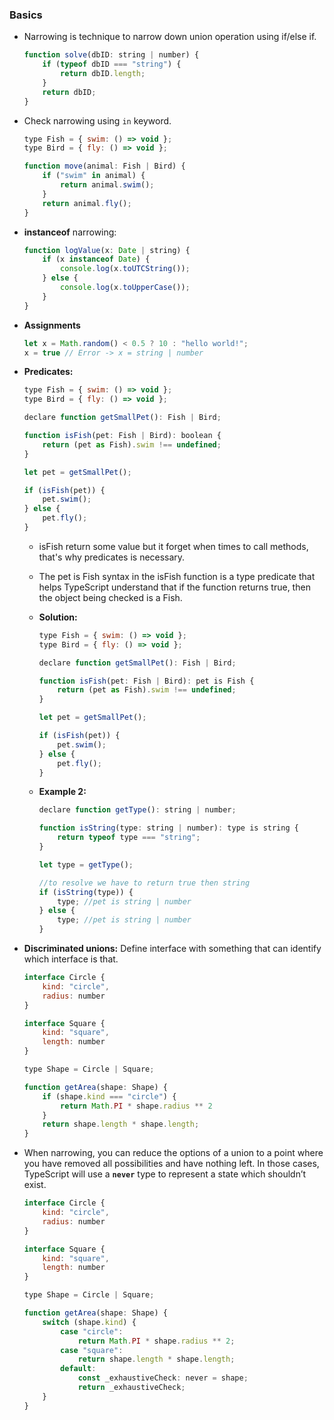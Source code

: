 ### Basics

- Narrowing is technique to narrow down union operation using if/else if.
    
    ```jsx
    function solve(dbID: string | number) {
        if (typeof dbID === "string") {
            return dbID.length;
        }
        return dbID;
    }
    ```
    
- Check narrowing using `in` keyword.
    
    ```jsx
    type Fish = { swim: () => void };
    type Bird = { fly: () => void };
    
    function move(animal: Fish | Bird) {
        if ("swim" in animal) {
            return animal.swim();
        }
        return animal.fly();
    }
    ```
    
- **instanceof** narrowing:
    
    ```jsx
    function logValue(x: Date | string) {
        if (x instanceof Date) {
            console.log(x.toUTCString());
        } else {
            console.log(x.toUpperCase());
        }
    }
    ```
    
- **Assignments**
    
    ```jsx
    let x = Math.random() < 0.5 ? 10 : "hello world!";
    x = true // Error -> x = string | number
    ```
    
- **Predicates:**
    
    ```jsx
    type Fish = { swim: () => void };
    type Bird = { fly: () => void };
    
    declare function getSmallPet(): Fish | Bird;
    
    function isFish(pet: Fish | Bird): boolean {
        return (pet as Fish).swim !== undefined;
    }
    
    let pet = getSmallPet();
    
    if (isFish(pet)) {
        pet.swim();
    } else {
        pet.fly();
    }
    ```
    
    - isFish return some value but it forget when times to call methods, that's why predicates is necessary.
    - The pet is Fish syntax in the isFish function is a type predicate that helps TypeScript understand that if the function returns true, then the object being checked is a Fish.
    - **Solution:**
        
        ```jsx
        type Fish = { swim: () => void };
        type Bird = { fly: () => void };
        
        declare function getSmallPet(): Fish | Bird;
        
        function isFish(pet: Fish | Bird): pet is Fish {
            return (pet as Fish).swim !== undefined;
        }
        
        let pet = getSmallPet();
        
        if (isFish(pet)) {
            pet.swim();
        } else {
            pet.fly();
        }
        ```
        
    - **Example 2:**
        
        ```jsx
        declare function getType(): string | number;
        
        function isString(type: string | number): type is string {
            return typeof type === "string";
        }
        
        let type = getType();
        
        //to resolve we have to return true then string
        if (isString(type)) {
            type; //pet is string | number
        } else {
            type; //pet is string | number
        }
        ```
        
- **Discriminated unions:** Define interface with something that can identify which interface is that.
    
    ```jsx
    interface Circle {
        kind: "circle",
        radius: number
    }
    
    interface Square {
        kind: "square",
        length: number
    }
    
    type Shape = Circle | Square;
    
    function getArea(shape: Shape) {
        if (shape.kind === "circle") {
            return Math.PI * shape.radius ** 2
        }
        return shape.length * shape.length;
    }
    ```
    
- When narrowing, you can reduce the options of a union to a point where you have removed all possibilities and have nothing left. In those cases, TypeScript will use a **`never`** type to represent a state which shouldn’t exist.
    
    ```jsx
    interface Circle {
        kind: "circle",
        radius: number
    }
    
    interface Square {
        kind: "square",
        length: number
    }
    
    type Shape = Circle | Square;
    
    function getArea(shape: Shape) {
        switch (shape.kind) {
            case "circle":
                return Math.PI * shape.radius ** 2;
            case "square":
                return shape.length * shape.length;
            default:
                const _exhaustiveCheck: never = shape;
                return _exhaustiveCheck;
        }
    }
    ```